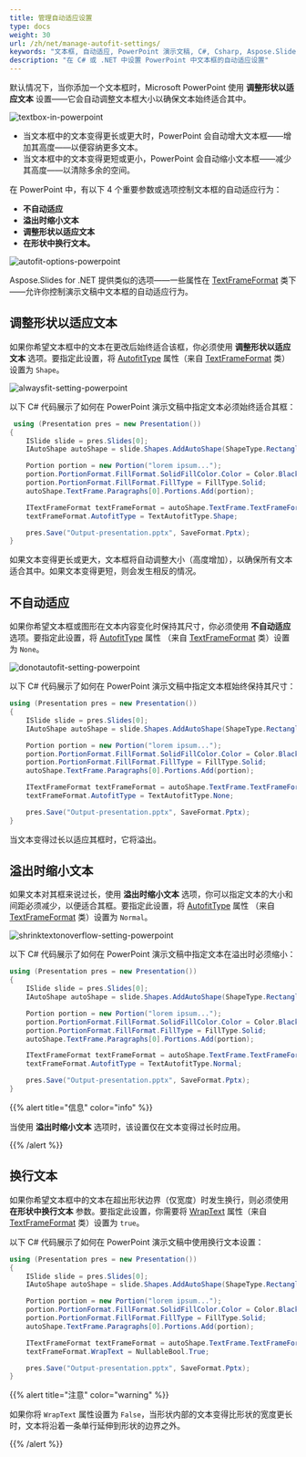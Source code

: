 ```yaml
---
title: 管理自动适应设置
type: docs
weight: 30
url: /zh/net/manage-autofit-settings/
keywords: "文本框, 自动适应, PowerPoint 演示文稿, C#, Csharp, Aspose.Slides for .NET"
description: "在 C# 或 .NET 中设置 PowerPoint 中文本框的自动适应设置"
---
```


默认情况下，当你添加一个文本框时，Microsoft PowerPoint 使用 **调整形状以适应文本** 设置——它会自动调整文本框大小以确保文本始终适合其中。

![textbox-in-powerpoint](textbox-in-powerpoint.png)

* 当文本框中的文本变得更长或更大时，PowerPoint 会自动增大文本框——增加其高度——以便容纳更多文本。
* 当文本框中的文本变得更短或更小，PowerPoint 会自动缩小文本框——减少其高度——以清除多余的空间。

在 PowerPoint 中，有以下 4 个重要参数或选项控制文本框的自动适应行为：

* **不自动适应**
* **溢出时缩小文本**
* **调整形状以适应文本**
* **在形状中换行文本。**

![autofit-options-powerpoint](autofit-options-powerpoint.png)

Aspose.Slides for .NET 提供类似的选项——一些属性在 [TextFrameFormat](https://reference.aspose.com/slides/net/aspose.slides/textframeformat) 类下——允许你控制演示文稿中文本框的自动适应行为。

## **调整形状以适应文本**

如果你希望文本框中的文本在更改后始终适合该框，你必须使用 **调整形状以适应文本** 选项。要指定此设置，将 [AutofitType](https://reference.aspose.com/slides/net/aspose.slides/textframeformat/properties/autofittype) 属性（来自 [TextFrameFormat](https://reference.aspose.com/slides/net/aspose.slides/textframeformat) 类）设置为 `Shape`。

![alwaysfit-setting-powerpoint](alwaysfit-setting-powerpoint.png)

以下 C# 代码展示了如何在 PowerPoint 演示文稿中指定文本必须始终适合其框：

```c#
 using (Presentation pres = new Presentation())
{
    ISlide slide = pres.Slides[0];
    IAutoShape autoShape = slide.Shapes.AddAutoShape(ShapeType.Rectangle, 30, 30, 350, 100);

    Portion portion = new Portion("lorem ipsum...");
    portion.PortionFormat.FillFormat.SolidFillColor.Color = Color.Black;
    portion.PortionFormat.FillFormat.FillType = FillType.Solid;
    autoShape.TextFrame.Paragraphs[0].Portions.Add(portion);

    ITextFrameFormat textFrameFormat = autoShape.TextFrame.TextFrameFormat;
    textFrameFormat.AutofitType = TextAutofitType.Shape;

    pres.Save("Output-presentation.pptx", SaveFormat.Pptx);
}
```

如果文本变得更长或更大，文本框将自动调整大小（高度增加），以确保所有文本适合其中。如果文本变得更短，则会发生相反的情况。

## **不自动适应**

如果你希望文本框或图形在文本内容变化时保持其尺寸，你必须使用 **不自动适应** 选项。要指定此设置，将 [AutofitType](https://reference.aspose.com/slides/net/aspose.slides/textframeformat/properties/autofittype) 属性 （来自 [TextFrameFormat](https://reference.aspose.com/slides/net/aspose.slides/textframeformat) 类）设置为 `None`。

![donotautofit-setting-powerpoint](donotautofit-setting-powerpoint.png)

以下 C# 代码展示了如何在 PowerPoint 演示文稿中指定文本框始终保持其尺寸：

```c#
using (Presentation pres = new Presentation())
{
    ISlide slide = pres.Slides[0];
    IAutoShape autoShape = slide.Shapes.AddAutoShape(ShapeType.Rectangle, 30, 30, 350, 100);

    Portion portion = new Portion("lorem ipsum...");
    portion.PortionFormat.FillFormat.SolidFillColor.Color = Color.Black;
    portion.PortionFormat.FillFormat.FillType = FillType.Solid;
    autoShape.TextFrame.Paragraphs[0].Portions.Add(portion);

    ITextFrameFormat textFrameFormat = autoShape.TextFrame.TextFrameFormat;
    textFrameFormat.AutofitType = TextAutofitType.None;

    pres.Save("Output-presentation.pptx", SaveFormat.Pptx);
}
```

当文本变得过长以适应其框时，它将溢出。

## **溢出时缩小文本**

如果文本对其框来说过长，使用 **溢出时缩小文本** 选项，你可以指定文本的大小和间距必须减少，以便适合其框。要指定此设置，将 [AutofitType](https://reference.aspose.com/slides/net/aspose.slides/textframeformat/properties/autofittype) 属性 （来自 [TextFrameFormat](https://reference.aspose.com/slides/net/aspose.slides/textframeformat) 类）设置为 `Normal`。

![shrinktextonoverflow-setting-powerpoint](shrinktextonoverflow-setting-powerpoint.png)

以下 C# 代码展示了如何在 PowerPoint 演示文稿中指定文本在溢出时必须缩小：

```c#
using (Presentation pres = new Presentation())
{
    ISlide slide = pres.Slides[0];
    IAutoShape autoShape = slide.Shapes.AddAutoShape(ShapeType.Rectangle, 30, 30, 350, 100);

    Portion portion = new Portion("lorem ipsum...");
    portion.PortionFormat.FillFormat.SolidFillColor.Color = Color.Black;
    portion.PortionFormat.FillFormat.FillType = FillType.Solid;
    autoShape.TextFrame.Paragraphs[0].Portions.Add(portion);

    ITextFrameFormat textFrameFormat = autoShape.TextFrame.TextFrameFormat;
    textFrameFormat.AutofitType = TextAutofitType.Normal;

    pres.Save("Output-presentation.pptx", SaveFormat.Pptx);
}
```

{{% alert title="信息" color="info" %}}

当使用 **溢出时缩小文本** 选项时，该设置仅在文本变得过长时应用。

{{% /alert %}}

## **换行文本**

如果你希望文本框中的文本在超出形状边界（仅宽度）时发生换行，则必须使用 **在形状中换行文本** 参数。要指定此设置，你需要将 [WrapText](https://reference.aspose.com/slides/net/aspose.slides/textframeformat/properties/wraptext) 属性（来自 [TextFrameFormat](https://reference.aspose.com/slides/net/aspose.slides/textframeformat) 类）设置为 `true`。

以下 C# 代码展示了如何在 PowerPoint 演示文稿中使用换行文本设置：

```c#
using (Presentation pres = new Presentation())
{
    ISlide slide = pres.Slides[0];
    IAutoShape autoShape = slide.Shapes.AddAutoShape(ShapeType.Rectangle, 30, 30, 350, 100);

    Portion portion = new Portion("lorem ipsum...");
    portion.PortionFormat.FillFormat.SolidFillColor.Color = Color.Black;
    portion.PortionFormat.FillFormat.FillType = FillType.Solid;
    autoShape.TextFrame.Paragraphs[0].Portions.Add(portion);

    ITextFrameFormat textFrameFormat = autoShape.TextFrame.TextFrameFormat;
    textFrameFormat.WrapText = NullableBool.True;

    pres.Save("Output-presentation.pptx", SaveFormat.Pptx);
}
```

{{% alert title="注意" color="warning" %}} 

如果你将 `WrapText` 属性设置为 `False`，当形状内部的文本变得比形状的宽度更长时，文本将沿着一条单行延伸到形状的边界之外。

{{% /alert %}}